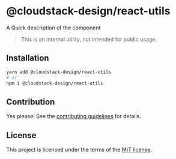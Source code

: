 # @cloudstack-design/react-utils

A Quick description of the component

> This is an internal utility, not intended for public usage.

## Installation

```sh
yarn add @cloudstack-design/react-utils
# or
npm i @cloudstack-design/react-utils
```

## Contribution

Yes please! See the
[contributing guidelines]()
for details.

## License

This project is licensed under the terms of the
[MIT license]().
